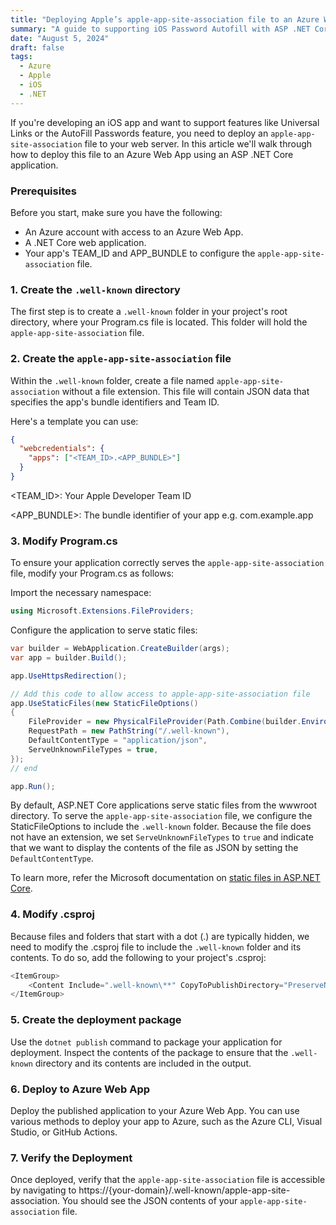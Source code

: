 ```yaml
---
title: "Deploying Apple’s apple-app-site-association file to an Azure Web App Using .NET"
summary: "A guide to supporting iOS Password Autofill with ASP .NET Core backend"
date: "August 5, 2024"
draft: false
tags:
  - Azure
  - Apple
  - iOS
  - .NET
---
```


If you're developing an iOS app and want to support features like Universal Links or the AutoFill Passwords feature, you need to deploy an `apple-app-site-association` file to your web server. In this article we'll walk through how to deploy this file to an Azure Web App using an ASP .NET Core application.

### Prerequisites

Before you start, make sure you have the following:

- An Azure account with access to an Azure Web App.
- A .NET Core web application.
- Your app's TEAM_ID and APP_BUNDLE to configure the `apple-app-site-association` file.

### 1. Create the `.well-known` directory

The first step is to create a `.well-known` folder in your project's root directory, where your Program.cs file is located. This folder will hold the `apple-app-site-association` file.

### 2. Create the `apple-app-site-association` file

Within the `.well-known` folder, create a file named `apple-app-site-association` without a file extension. This file will contain JSON data that specifies the app's bundle identifiers and Team ID.

Here's a template you can use:

```json
{
  "webcredentials": {
    "apps": ["<TEAM_ID>.<APP_BUNDLE>"]
  }
}
```

<TEAM_ID>: Your Apple Developer Team ID

<APP_BUNDLE>: The bundle identifier of your app e.g. com.example.app

### 3. Modify Program.cs

To ensure your application correctly serves the `apple-app-site-association` file, modify your Program.cs as follows:

Import the necessary namespace:

```csharp
using Microsoft.Extensions.FileProviders;
```

Configure the application to serve static files:

```csharp
var builder = WebApplication.CreateBuilder(args);
var app = builder.Build();

app.UseHttpsRedirection();

// Add this code to allow access to apple-app-site-association file
app.UseStaticFiles(new StaticFileOptions()
{
    FileProvider = new PhysicalFileProvider(Path.Combine(builder.Environment.ContentRootPath, @".well-known")),
    RequestPath = new PathString("/.well-known"),
    DefaultContentType = "application/json",
    ServeUnknownFileTypes = true,
});
// end

app.Run();
```

By default, ASP.NET Core applications serve static files from the wwwroot directory. To serve the `apple-app-site-association` file, we configure the StaticFileOptions to include the `.well-known` folder. Because the file does not have an extension, we set `ServeUnknownFileTypes` to `true` and indicate that we want to display the contents of the file as JSON by setting the `DefaultContentType`.

To learn more, refer the Microsoft documentation on [static files in ASP.NET Core](https://learn.microsoft.com/en-us/aspnet/core/fundamentals/static-files?view=aspnetcore-8.0).

### 4. Modify .csproj

Because files and folders that start with a dot (.) are typically hidden, we need to modify the .csproj file to include the `.well-known` folder and its contents. To do so, add the following to your project's .csproj:

```csharp
<ItemGroup>
    <Content Include=".well-known\**" CopyToPublishDirectory="PreserveNewest"/>
</ItemGroup>
```

### 5. Create the deployment package

Use the `dotnet publish` command to package your application for deployment. Inspect the contents of the package to ensure that the `.well-known` directory and its contents are included in the output.

### 6. Deploy to Azure Web App

Deploy the published application to your Azure Web App. You can use various methods to deploy your app to Azure, such as the Azure CLI, Visual Studio, or GitHub Actions.

### 7. Verify the Deployment

Once deployed, verify that the `apple-app-site-association` file is accessible by navigating to https://{your-domain}/.well-known/apple-app-site-association. You should see the JSON contents of your `apple-app-site-association` file.
